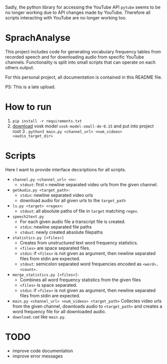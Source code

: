 Sadly, the python library for accessing the YouTube API `pytube` seems to be no longer working due to API changes made by YouTube. 
Therefore all scripts interacting with YouTube are no longer working too.

# SprachAnalyse

This project includes code for generating vocabulary frequency tables from recorded speech and for downloading audio from specific YouTube channels. 
Functionality is split into small scripts that can operate on each others output.

For this personal project, all documentation is contained in this README file.

PS: This is a late upload.

# How to run
1. `pip install -r requirements.txt`
2. [download](https://alphacephei.com/vosk/models) vosk model `vosk-model-small-de-0.15` and put into project root
3 . `python3 main.py <channel_url> <num_vidoes> <audio_target_dir>`

# Scripts
Here I want to provide interface decsriptions for all scripts.

- `channel.py <channel_url> <n>`:
    - `stdout`: first `n` newline separated video urls from the given channel.
- `getAudio.py <target_path>`:
    - `stdin`: newline separated video urls
    - download audio for all given urls to the `target_path` 
- `ls.py <target> <regex>`:
    - `stdout`: all absolute paths of file in `target` matching `regex`.
- `speech2text.py`
    - For each given audio file a transcript file is created.
    - `stdin`: newline separated file paths
    - `stdout`: newly created absolute filepaths
- `statistics.py [<files>]`
    - Creates from unstructured text word frequency statistics.
    - `<files>` are space separated files.
    - `stdin`: if `<files>` is not given as argument, then newline separated files from stdin are expected.
    - `stdout`: semicolon separated word frequencies encoded as `<word>,<count>`.
- `merge_statistics.py [<files>]`:
    - Combines all word frequency statistics from the given files 
    - `<files>` is space separated.
    - `stdin`: if `<files>` is not given as argument, then newline separated files from stdin are expected.
- `main.py <channel_url> <num_videos> <target_path>`
    Collectes video urls from the given channel, downloads audio to `<target_path>` and creates a word frequency file for all downloaded audio.
- `download.cmd` like `main.py`. 

# TODO
- improve code documentation
- improve error messages

